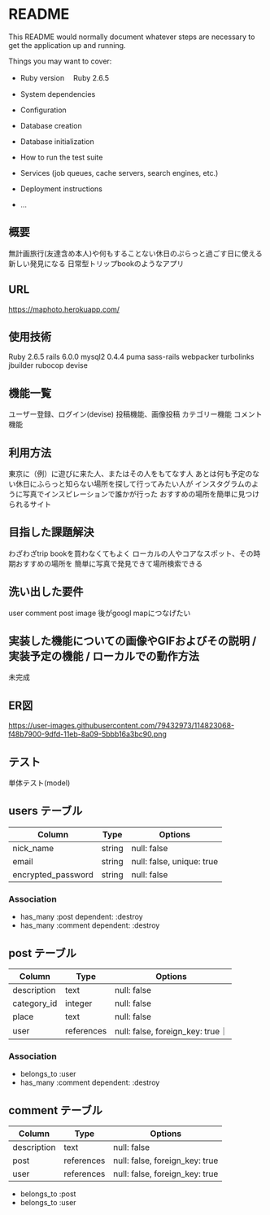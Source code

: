 # README

This README would normally document whatever steps are necessary to get the
application up and running.

Things you may want to cover:

* Ruby version
　Ruby 2.6.5
* System dependencies

* Configuration

* Database creation

* Database initialization

* How to run the test suite

* Services (job queues, cache servers, search engines, etc.)

* Deployment instructions

* ...
## 概要

無計画旅行(友達含め本人)や何もすることない休日のぷらっと過ごす日に使える新しい発見になる
日常型トリップbookのようなアプリ

## URL
 https://maphoto.herokuapp.com/

## 使用技術
 Ruby 2.6.5
 rails 6.0.0
 mysql2 0.4.4
 puma
 sass-rails
 webpacker
 turbolinks
 jbuilder
 rubocop
 devise

## 機能一覧

ユーザー登録、ログイン(devise)
投稿機能、画像投稿
カテゴリー機能
コメント機能

## 利用方法
東京に（例）に遊びに来た人、またはその人をもてなす人
あとは何も予定のない休日にふらっと知らない場所を探して行ってみたい人が
インスタグラムのように写真でインスピレーションで誰かが行った
おすすめの場所を簡単に見つけられるサイト

## 目指した課題解決
わざわざtrip bookを買わなくてもよく
ローカルの人やコアなスポット、その時期おすすめの場所を
簡単に写真で発見できて場所検索できる

## 洗い出した要件
user
comment
post
image
後がgoogl mapにつなげたい

## 実装した機能についての画像やGIFおよびその説明 / 実装予定の機能 / ローカルでの動作方法
未完成

## ER図
https://user-images.githubusercontent.com/79432973/114823068-f48b7900-9dfd-11eb-8a09-5bbb16a3bc90.png

## テスト
単体テスト(model)








## users テーブル

| Column          | Type   | Options     |
| --------------- | ------ | ----------- |
| nick_name       | string | null: false |
| email           | string | null: false, unique: true |
| encrypted_password        | string  | null: false |

### Association
- has_many :post dependent: :destroy
- has_many :comment dependent: :destroy


## post テーブル

| Column             | Type   | Options     |
| ------------------ | ------ | ----------- |
| description        | text   | null: false |
| category_id        | integer | null: false |
| place              | text    | null: false |
| user               | references | null: false, foreign_key: true｜


### Association
- belongs_to :user 
- has_many :comment dependent: :destroy

## comment テーブル

| Column          | Type   | Options     |
| --------------- | ------ | ----------- |
| description     | text   | null: false |
| post            | references | null: false, foreign_key: true |
| user            | references | null: false, foreign_key: true |

- belongs_to :post 
- belongs_to :user 


